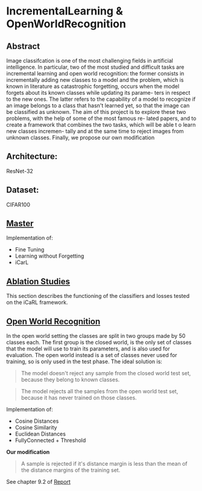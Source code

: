 # IncrementalLearning & OpenWorldRecognition
## Abstract
Image classifcation is one of the most challenging fields in artificial intelligence. In particular, two of the most studied and difficult tasks are incremental learning and open world recognition: the former consists in incrementally adding new classes to a model and the problem, which is known in literature as catastrophic forgetting, occurs when the model forgets about its known classes while updating its parame- ters in respect to the new ones. The latter refers to the capability of a model to recognize if an image belongs to a class that hasn't learned yet, so that the image can be classified as unknown. The aim of this project is to explore these two problems, with the help of some of the most famous re- lated papers, and to create a framework that combines the two tasks, which will be able t o learn new classes incremen- tally and at the same time to reject images from unknown classes. Finally, we propose our own modification

## Architecture:
ResNet-32
## Dataset:
CIFAR100

## [Master](https://github.com/MattiaDelleani/incrementalLearning_OpenWorldRecognition/tree/master)
Implementation of:
- Fine Tuning
- Learning without Forgetting
- iCarL

## [Ablation Studies](https://github.com/MattiaDelleani/incrementalLearning_OpenWorldRecognition/tree/ablationStudies)
This section describes the functioning of the classifiers and losses tested on the iCaRL framework.

## [Open World Recognition](https://github.com/MattiaDelleani/incrementalLearning_OpenWorldRecognition/tree/openWorldRecognition)
In the open world setting the classes are split in two groups
made by 50 classes each. The first group is the closed world,
is the only set of classes that the model will use to train
its parameters, and is also used for evaluation. The open
world instead is a set of classes never used for training, so
is only used in the test phase.
The ideal solution is: 
> The model doesn't reject any sample from the closed world test set, because they belong to known classes.

> The model rejects all the samples from the open world test set, because it has never trained on those classes.

Implementation of:
- Cosine Distances
- Cosine Similarity
- Euclidean Distances
- FullyConnected + Threshold

__Our modification__
> A sample is rejected if it's distance margin is less than the mean of the distance margins of the training set.

See chapter 9.2 of [Report](Report.pdf)
